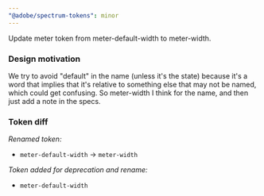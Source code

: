 ```yaml
---
"@adobe/spectrum-tokens": minor
---
```


Update meter token from meter-default-width to meter-width.

### Design motivation

We try to avoid "default" in the name (unless it's the state) because it's a word that implies that it's relative to something else that may not be named, which could get confusing. So meter-width I think for the name, and then just add a note in the specs.

### Token diff

_Renamed token:_

- `meter-default-width` -> `meter-width`

_Token added for deprecation and rename:_

- `meter-default-width`

